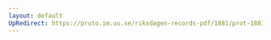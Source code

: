 ```yaml
---
layout: default
UpRedirect: https://pruto.im.uu.se/riksdagen-records-pdf/1881/prot-1881--ak--016/prot-1881--ak--016_020.pdf
---
```

